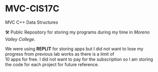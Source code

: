 # MVC-CIS17C

MVC C++ Data Structures

🛠️ Public Repository for storing my programs during my time in *Moreno Valley College*.  

We were using **REPLIT** for storing apps but I did not want to lose my progress from previous lab works as there is a limit of  
10 apps for free. I did not want to pay for the subscription so I am storing the code for each project for future reference.

